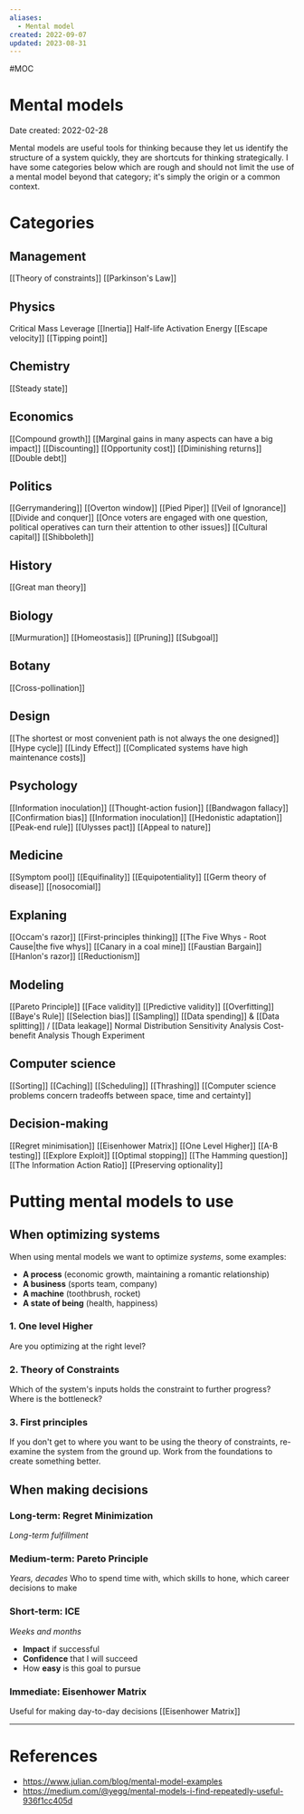```yaml
---
aliases:
  - Mental model
created: 2022-09-07
updated: 2023-08-31
---
```

#MOC 

# Mental models
Date created: 2022-02-28

Mental models are useful tools for thinking because they let us identify the structure of a system quickly, they are shortcuts for thinking strategically. I have some categories below which are rough and should not limit the use of a mental model beyond that category; it's simply the origin or a common context.

# Categories

## Management
[[Theory of constraints]]
[[Parkinson's Law]]

## Physics
Critical Mass
Leverage
[[Inertia]]
Half-life
Activation Energy
[[Escape velocity]]
[[Tipping point]]

## Chemistry
[[Steady state]]

## Economics
[[Compound growth]]
[[Marginal gains in many aspects can have a big impact]]
[[Discounting]]
[[Opportunity cost]]
[[Diminishing returns]]
[[Double debt]]

## Politics
[[Gerrymandering]]
[[Overton window]]
[[Pied Piper]]
[[Veil of Ignorance]]
[[Divide and conquer]]
[[Once voters are engaged with one question, political operatives can turn their attention to other issues]]
[[Cultural capital]]
[[Shibboleth]]

## History
[[Great man theory]]

## Biology
[[Murmuration]]
[[Homeostasis]]
[[Pruning]]
[[Subgoal]]

## Botany
[[Cross-pollination]]

## Design
[[The shortest or most convenient path is not always the one designed]]
[[Hype cycle]]
[[Lindy Effect]]
[[Complicated systems have high maintenance costs]]

## Psychology
[[Information inoculation]]
[[Thought-action fusion]]
[[Bandwagon fallacy]]
[[Confirmation bias]]
[[Information inoculation]]
[[Hedonistic adaptation]]
[[Peak-end rule]]
[[Ulysses pact]]
[[Appeal to nature]]

## Medicine
[[Symptom pool]]
[[Equifinality]]
[[Equipotentiality]]
[[Germ theory of disease]]
[[nosocomial]]

## Explaning
[[Occam's razor]]
[[First-principles thinking]]
[[The Five Whys - Root Cause|the five whys]]
[[Canary in a coal mine]]
[[Faustian Bargain]]
[[Hanlon's razor]]
[[Reductionism]]

## Modeling
[[Pareto Principle]]
[[Face validity]]
[[Predictive validity]]
[[Overfitting]]
[[Baye's Rule]]
[[Selection bias]]
[[Sampling]]
[[Data spending]] & [[Data splitting]] / [[Data leakage]]
Normal Distribution
Sensitivity Analysis
Cost-benefit Analysis
Though Experiment

## Computer science
[[Sorting]]
[[Caching]]
[[Scheduling]]
[[Thrashing]]
[[Computer science problems concern tradeoffs between space, time and certainty]]

## Decision-making
[[Regret minimisation]]
[[Eisenhower Matrix]]
[[One Level Higher]]
[[A-B testing]]
[[Explore Exploit]]
[[Optimal stopping]]
[[The Hamming question]]
[[The Information Action Ratio]]
[[Preserving optionality]]

# Putting mental models to use

## When optimizing systems

When using mental models we want to optimize *systems*, some examples:
- **A process** (economic growth, maintaining a romantic relationship)
- **A business** (sports team, company)
- **A machine** (toothbrush, rocket)
- **A state of being** (health, happiness)

### 1. One level Higher
Are you optimizing at the right level?

### 2. Theory of Constraints
Which of the system's inputs holds the constraint to further progress? Where is the bottleneck?

### 3. First principles
If you don't get to where you want to be using the theory of constraints, re-examine the system from the ground up. Work from the foundations to create something better.

## When making decisions

### Long-term: Regret Minimization
*Long-term fulfillment*

### Medium-term: Pareto Principle
*Years, decades*
Who to spend time with, which skills to hone, which career decisions to make

### Short-term: ICE
*Weeks and months*

- **Impact** if successful
- **Confidence** that I will succeed
- How **easy** is this goal to pursue

 ### Immediate: Eisenhower Matrix
 Useful for making day-to-day decisions
 [[Eisenhower Matrix]]

---
# References
* https://www.julian.com/blog/mental-model-examples
* https://medium.com/@yegg/mental-models-i-find-repeatedly-useful-936f1cc405d
